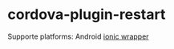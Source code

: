 # cordova-plugin-restart
Supporte platforms: Android
[ionic wrapper](https://www.npmjs.com/package/ionic-native-restart)

